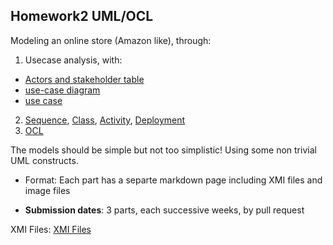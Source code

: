 ## Homework2 UML/OCL

Modeling an online store (Amazon like), through:

1. Usecase analysis, with: 
  - [Actors and stakeholder table](./ActorsTable.md)
  -  [use-case diagram](./uc-diagram.md)
  -  [use case](./use-case.md)
2. [Sequence](./Sequence.md), [Class](./Class.md), [Activity](./Activity.md), [Deployment](./Deployment.md)
3. [OCL](./ocl.md)

The models should be simple but not too simplistic! Using some non trivial UML constructs.

- Format: Each part has a separte markdown page including XMI files and image files

- **Submission dates**: 3 parts, each successive weeks, by pull request


XMI Files: [XMI Files](./XMIFile.md)
